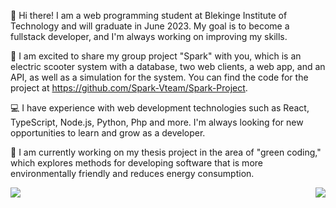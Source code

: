 👋 Hi there! I am a web programming student at Blekinge Institute of Technology and will graduate in June 2023. My goal is to become a fullstack developer, and I'm always working on improving my skills.

🚀 I am excited to share my group project "Spark" with you, which is an electric scooter system with a database, two web clients, a web app, and an API, as well as a simulation for the system. You can find the code for the project at https://github.com/Spark-Vteam/Spark-Project.

💻 I have experience with web development technologies such as React, TypeScript, Node.js, Python, Php and more. I'm always looking for new opportunities to learn and grow as a developer.

:school: I am currently working on my thesis project in the area of "green coding," which explores methods for developing software that is more environmentally friendly and reduces energy consumption.


<a href="https://github.com/emcofa/github-readme-stats">
  <img align="left" src="https://github-readme-stats.vercel.app/api/top-langs/?username=emcofa&hide=html,css,twig,scss&repo=github-readme-stats" />
</a>
<a href="https://github.com/emcofa/github-readme-stats">
  <img align="right" src="https://github-readme-stats.vercel.app/api?username=emcofa&show_icons=true&repo=github-readme-stats" />
</a>

